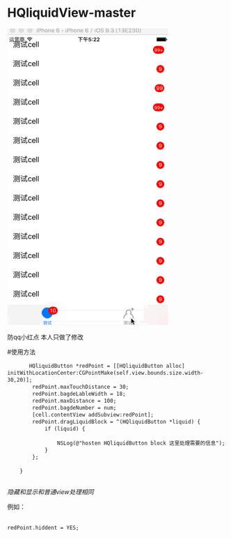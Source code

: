 # HQliquidView-master

![](https://github.com/hosten1/HQliquidView-master/blob/master/HQliquidView/recode.gif)  

防qq小红点 本人只做了修改

#使用方法
```
       HQliquidButton *redPoint = [[HQliquidButton alloc] initWithLocationCenter:CGPointMake(self.view.bounds.size.width-30,20)];
        redPoint.maxTouchDistance = 30;
        redPoint.bagdeLableWidth = 18;
        redPoint.maxDistance = 100;
        redPoint.bagdeNumber = num;
        [cell.contentView addSubview:redPoint];
        redPoint.dragLiquidBlock = ^(HQliquidButton *liquid) {
            if (liquid) {
               
                NSLog(@"hosten HQliquidButton block 这里处理需要的信息");
            }
        };
     
    }


```
*隐藏和显示和普通view处理相同*

例如：
```

redPoint.hiddent = YES;
```
